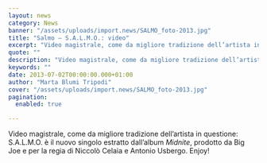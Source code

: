 ```yaml
---
layout: news
category: News
banner: "/assets/uploads/import.news/SALMO_foto-2013.jpg"
title: "Salmo – S.A.L.M.O.: video"
excerpt: "Video magistrale, come da migliore tradizione dell’artista in questione: S.A.L.M.O. è il nuovo singolo estratto dall’album Midnite, prodotto da Big Joe e per la regia di Niccolò Celaia e Antonio Usbergo. Enjoy!  "
quote: ""
description: "Video magistrale, come da migliore tradizione dell’artista in questione: S.A.L.M.O. è il nuovo singolo estratto dall’album Midnite, prodotto da Big Joe e per la regia di Niccolò Celaia e Antonio Usbergo. Enjoy!  "
keywords: ""
date: 2013-07-02T00:00:00.000+01:00
author: "Marta Blumi Tripodi"
cover: "/assets/uploads/import.news/SALMO_foto-2013.jpg"
pagination:
  enabled: true

---
```


Video magistrale, come da migliore tradizione dell’artista in questione: S.A.L.M.O. è il nuovo singolo estratto dall’album _Midnite_, prodotto da Big Joe e per la regia di Niccolò Celaia e Antonio Usbergo. Enjoy!

  